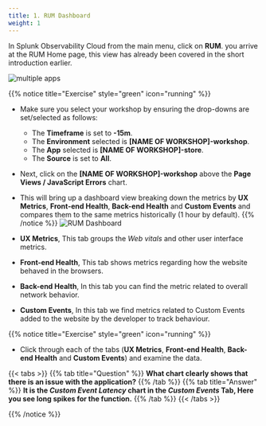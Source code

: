 ```yaml
---
title: 1. RUM Dashboard
weight: 1
---
```


In Splunk Observability Cloud from the main menu, click on **RUM**. you arrive at the RUM Home page, this view has already been covered in the short introduction earlier.

![multiple apps](../images/multiple-apps.png)

{{% notice title="Exercise" style="green" icon="running" %}}

* Make sure you select your workshop by ensuring the drop-downs are set/selected as follows:
  * The **Timeframe** is set to **-15m**.
  * The **Environment** selected is **[NAME OF WORKSHOP]-workshop**.
  * The **App** selected is **[NAME OF WORKSHOP]-store**.
  * The **Source** is set to **All**.
* Next, click on the **[NAME OF WORKSHOP]-workshop** above the **Page Views / JavaScript Errors** chart.
* This will bring up a dashboard view breaking down the metrics by **UX Metrics**, **Front-end Health**, **Back-end Health** and **Custom Events** and compares them to the same metrics historically (1 hour by default). <!-- For more detailed information on the metrics collected by Splunk RUM see [**here**](https://docs.splunk.com/observability/en/gdi/get-data-in/rum/browser/rum-browser-data-model.html#rum-browser-data). -->
{{% /notice %}}
![RUM Dashboard](../images/rum-dashboard.png)

* **UX Metrics**, This tab groups the *Web vitals* and other user interface metrics.
* **Front-end Health**, This tab shows metrics regarding how the website behaved in the browsers.  
* **Back-end Health**, In this tab you can find the metric related to overall network behavior.
* **Custom Events**, In this tab we find metrics related to Custom Events added to the website by the developer to track behaviour.

{{% notice title="Exercise" style="green" icon="running" %}}

* Click through each of the tabs (**UX Metrics**, **Front-end Health**, **Back-end Health** and **Custom Events**) and examine the data.

{{< tabs >}}
{{% tab title="Question" %}}
**What chart clearly shows that there is an issue with the application?**
{{% /tab %}}
{{% tab title="Answer" %}}
**It is the *Custom Event Latency* chart in the *Custom Events* Tab,  Here you see long spikes for the function.**
{{% /tab %}}
{{< /tabs >}}

{{% /notice %}}
